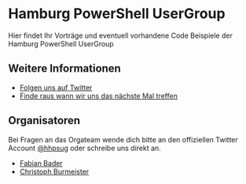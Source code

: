 # Hamburg PowerShell UserGroup

Hier findet Ihr Vorträge und eventuell vorhandene Code Beispiele der Hamburg PowerShell UserGroup

## Weitere Informationen

* [Folgen uns auf Twitter](https://twitter.com/hhpsug)
* [Finde raus wann wir uns das nächste Mal treffen](https://www.meetup.com/Hamburg-PowerShell-User-Group)

## Organisatoren

Bei Fragen an das Orgateam wende dich bitte an den offiziellen Twitter Account [@hhpsug](https://twitter.com/hhpsug) oder schreibe uns direkt an.

* [Fabian Bader](https://twitter.com/fabian_bader)
* [Christoph Burmeister](https://twitter.com/chrburmeister)
